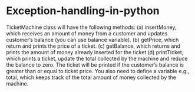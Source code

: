 # Exception-handling-in-python
TicketMachine class will have the following methods:
(a) insertMoney, which receives an amount of money from a customer and updates customer’s balance (you can use balance variable).
(b) getPrice, which return and prints the price of a ticket.
(c) getBalance, which returns and prints the amount of money already inserted for the ticket
(d) printTicket, which prints a ticket, update the total collected by the machine and reduce the balance to zero.
The ticket will be printed if the customer’s balance is greater than or equal to ticket price. You also need to define a variable e.g., total, which keeps track of the total amount of money collected by the machine.
